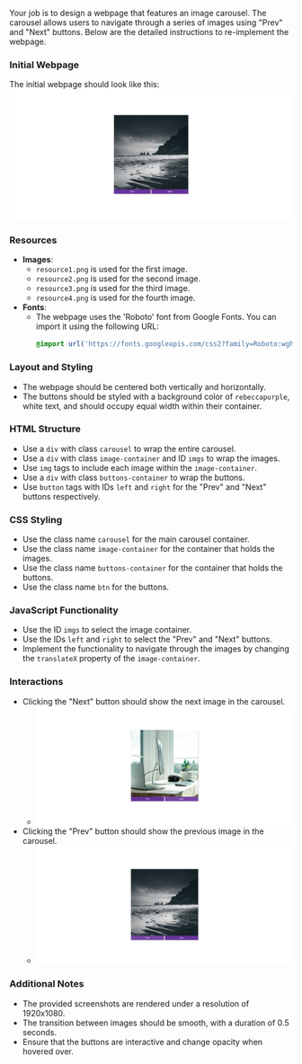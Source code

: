 
Your job is to design a webpage that features an image carousel. The carousel allows users to navigate through a series of images using "Prev" and "Next" buttons. Below are the detailed instructions to re-implement the webpage.

### Initial Webpage
The initial webpage should look like this:
![initial webpage](./_images/origin.png)

### Resources
- **Images**: 
  - `resource1.png` is used for the first image.
  - `resource2.png` is used for the second image.
  - `resource3.png` is used for the third image.
  - `resource4.png` is used for the fourth image.
- **Fonts**: 
  - The webpage uses the 'Roboto' font from Google Fonts. You can import it using the following URL:
    ```css
    @import url('https://fonts.googleapis.com/css2?family=Roboto:wght@400;700&display=swap');
    ```

### Layout and Styling
- The webpage should be centered both vertically and horizontally.
- The buttons should be styled with a background color of `rebeccapurple`, white text, and should occupy equal width within their container.

### HTML Structure
- Use a `div` with class `carousel` to wrap the entire carousel.
- Use a `div` with class `image-container` and ID `imgs` to wrap the images.
- Use `img` tags to include each image within the `image-container`.
- Use a `div` with class `buttons-container` to wrap the buttons.
- Use `button` tags with IDs `left` and `right` for the "Prev" and "Next" buttons respectively.

### CSS Styling
- Use the class name `carousel` for the main carousel container.
- Use the class name `image-container` for the container that holds the images.
- Use the class name `buttons-container` for the container that holds the buttons.
- Use the class name `btn` for the buttons.

### JavaScript Functionality
- Use the ID `imgs` to select the image container.
- Use the IDs `left` and `right` to select the "Prev" and "Next" buttons.
- Implement the functionality to navigate through the images by changing the `translateX` property of the `image-container`.

### Interactions
- Clicking the "Next" button should show the next image in the carousel.
  - ![after clicking next](./_images/after_next.png)
- Clicking the "Prev" button should show the previous image in the carousel.
  - ![after clicking prev](./_images/after_prev.png)

### Additional Notes
- The provided screenshots are rendered under a resolution of 1920x1080.
- The transition between images should be smooth, with a duration of 0.5 seconds.
- Ensure that the buttons are interactive and change opacity when hovered over.

